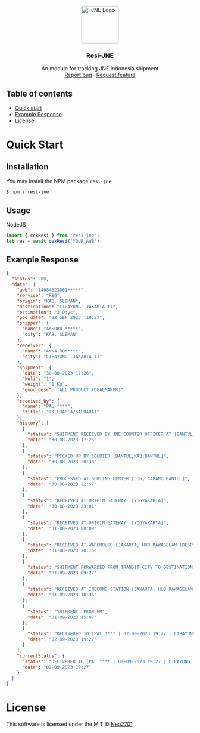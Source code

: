 <p align="center">

 <img src="https://upload.wikimedia.org/wikipedia/commons/thumb/9/92/New_Logo_JNE.png/1200px-New_Logo_JNE.png" alt="JNE Logo" width=100>

  <h3 align="center">Resi-JNE</h3>

  <p align="center">
    An module for tracking JNE Indonesia shipment
    <br>
    <a href="https://github.com/neo2701/resi-jne/issues/new?template=bug.md">Report bug</a>
    ·
    <a href="https://github.com/neo2701/resi-jne/issues/new?template=feature.md&labels=feature">Request feature</a>
  </p>
</p>


## Table of contents
- [Quick start](#quick-start)
- [Example Response](#example-response)
- [License](#license)

# Quick Start
## Installation 

You may install the NPM package `resi-jne`
```shell
$ npm i resi-jne
```

## Usage

NodeJS
```js
import { cekResi } from 'resi-jne';
let res = await cekResi('YOUR_AWB');
```

## Example Response
```json
{
  "status": 200,
  "data": {
    "awb": "14084623001*****",
    "service": "REG",
    "origin": "KAB. SLEMAN",
    "destination": "CIPAYUNG ,JAKARTA TI",
    "estimation": "3 Days",
    "pod_date": "02 SEP 2023  19:27",
    "shipper": {
      "name": "AKSORO *****",
      "city": "KAB. SLEMAN"
    },
    "receiver": {
      "name": "ANNA RO*****",
      "city": "CIPAYUNG ,JAKARTA TI"
    },
    "shipment": {
      "date": "30-08-2023 17:26",
      "koli": "1",
      "weight": "1 Kg",
      "good_desc": "ALL PRODUCT (DEALMAKER)"
    },
    "received_by": {
      "name": "PAL ****",
      "title": "(KELUARGA/SAUDARA)"
    },
    "history": [
      {
        "status": "SHIPMENT RECEIVED BY JNE COUNTER OFFICER AT [BANTUL,KAB.BANTUL]",
        "date": "30-08-2023 17:26"
      },
      {
        "status": "PICKED UP BY COURIER [BANTUL,KAB.BANTUL]",
        "date": "30-08-2023 20:30"
      },
      {
        "status": "PROCESSED AT SORTING CENTER [JOG, CABANG BANTUL]",
        "date": "30-08-2023 22:57"
      },
      {
        "status": "RECEIVED AT ORIGIN GATEWAY  [YOGYAKARTA]",
        "date": "30-08-2023 23:01"
      },
      {
        "status": "RECEIVED AT ORIGIN GATEWAY  [YOGYAKARTA]",
        "date": "31-08-2023 00:09"
      },
      {
        "status": "RECEIVED AT WAREHOUSE [JAKARTA, HUB RAWAGELAM (DESP)]",
        "date": "31-08-2023 20:15"
      },
      {
        "status": "SHIPMENT FORWARDED FROM TRANSIT CITY TO DESTINATION CITY [JAKARTA, HUB RAWAGELAM (DESP)]",
        "date": "01-09-2023 09:27"
      },
      {
        "status": "RECEIVED AT INBOUND STATION [JAKARTA, HUB RAWAGELAM (DESP)]",
        "date": "01-09-2023 10:35"
      },
      {
        "status": "SHIPMENT  PROBLEM",
        "date": "01-09-2023 15:07"
      },
      {
        "status": "DELIVERED TO [PAL **** | 02-09-2023 19:27 | CIPAYUNG ,JAKARTA TIMUR ]",
        "date": "02-09-2023 19:27"
      }
    ],
    "currentStatus": {
      "status": "DELIVERED TO [PAL **** | 02-09-2023 19:27 | CIPAYUNG ,JAKARTA TIMUR ]",
      "date": "02-09-2023 19:27"
    }
  }
}
```

# License
This software is licensed under the MIT © [Neo2701](https://github.com/neo2701)


